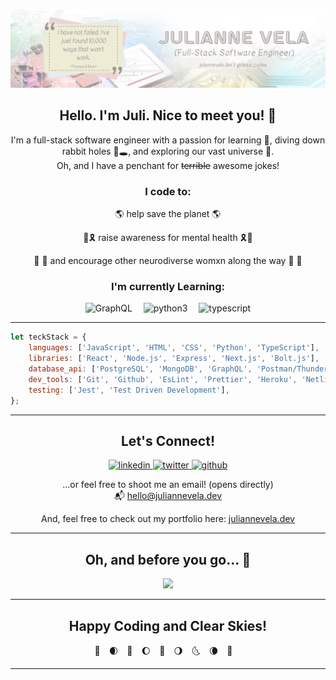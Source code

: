 ![portfolio banner](./src/Assets/JulianneVela-Banner.png)

<!-- Intro + Bio -->
<section align="center">
    <h1>Hello. I'm Juli. Nice to meet you! &#128055;</h1>
    <p>
        I'm a full-stack software engineer with a passion for learning &#129504;, diving down rabbit holes &#128007;&#128371;, and exploring our vast universe &#128301;. <br>Oh, and I have a penchant for <del>terrible</del> awesome jokes!
    </p>

<!-- Reason I code -->
<p>
    <h3>I code to:</h3>
    <p>&#127758; help save the planet &#127758;</p>
    <p>&#128154;&#127895; raise awareness for mental health &#127895;&#128154;</p>
    <p>&#127752; &#129504; and encourage other neurodiverse womxn along the way &#129504; &#127752;</p>
</p>

<!-- Currently Learning -->
<p>
    <h3>I'm currently Learning:</h3>
    <img alt="GraphQL" src="https://graphql.org/img/logo.svg" height="35px"/>&#8195;
    <img alt="python3" src="https://cdn.jsdelivr.net/gh/devicons/devicon/icons/python/python-original.svg" height="35px"/>&#8195;
    <img alt="typescript" src="https://cdn.jsdelivr.net/gh/devicons/devicon/icons/typescript/typescript-original.svg" height="35px"/>
</p>

</section>
<hr>

<!-- Teck Stack -->

```javascript
let teckStack = {
    languages: ['JavaScript', 'HTML', 'CSS', 'Python', 'TypeScript'],
    libraries: ['React', 'Node.js', 'Express', 'Next.js', 'Bolt.js'],
    database_api: ['PostgreSQL', 'MongoDB', 'GraphQL', 'Postman/ThunderClient'],
    dev_tools: ['Git', 'Github', 'EsLint', 'Prettier', 'Heroku', 'Netlify'],
    testing: ['Jest', 'Test Driven Development'],
};
```

<hr>

<!-- Connect with Me! -->
<!-- https://img.shields.io/badge/<LABEL>-<MESSAGE>-<COLOR> -->
<section align="center">
    <h2>Let's Connect!</h2> 
    <p>
        <a href="https://www.linkedin.com/in/juliannevela">
            <img alt="linkedin" src="https://img.shields.io/badge/LinkedIn-@juliannevela-yellow"/>
        </a>
        <a href="https://www.twitter.com/nessi_codes">
            <img src="https://img.shields.io/badge/Twitter-@nessi_codes-yellow" alt="twitter" />
        </a>
        <a href="https://www.github.com/juliannevela">
            <img src="https://img.shields.io/badge/Github-@juliannevela-yellow" alt="github"/>
        </a>
    </p>
    <p>
        ...or feel free to shoot me an email! (opens directly)<br>
        &#128236; <a href="mailto:hello@juliannevela.dev">hello@juliannevela.dev</a>
    </p>
    <p>
        And, feel free to check out my portfolio here: <a href="https://juliannevela.dev">juliannevela.dev</a>
    </p>
</section>
<hr>

<!-- Programming Humor -->
<section align="center">
<h2>Oh, and before you go... &#129315;</h2>
<img src="https://readme-jokes.vercel.app/api?theme=dracula"/>
</section>
<hr>

<!-- Signoff -->
<section align="center">
    <h2>Happy Coding and Clear Skies!</h2>

:new_moon_with_face:&#8195;:waxing_crescent_moon:&#8195;:first_quarter_moon_with_face:&#8195;:waxing_gibbous_moon:&#8195;:full_moon_with_face:&#8195;:waning_gibbous_moon:&#8195;:last_quarter_moon_with_face:&#8195;:waning_crescent_moon:&#8195;:new_moon_with_face:&#8195;

</section>
<hr>

<!-- BLOG-POST-LIST:START -->
<!-- BLOG-POST-LIST:END -->
